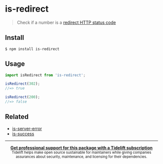 # is-redirect

> Check if a number is a [redirect HTTP status code](https://en.wikipedia.org/wiki/List_of_HTTP_status_codes#3xx_Redirection)

## Install

```
$ npm install is-redirect
```

## Usage

```js
import isRedirect from 'is-redirect';

isRedirect(302);
//=> true

isRedirect(200);
//=> false
```

## Related

- [is-server-error](https://github.com/arthurvr/is-server-error)
- [is-success](https://github.com/arthurvr/is-success)

---

<div align="center">
	<b>
		<a href="https://tidelift.com/subscription/pkg/npm-is-redirect?utm_source=npm-is-redirect&utm_medium=referral&utm_campaign=readme">Get professional support for this package with a Tidelift subscription</a>
	</b>
	<br>
	<sub>
		Tidelift helps make open source sustainable for maintainers while giving companies<br>assurances about security, maintenance, and licensing for their dependencies.
	</sub>
</div>
